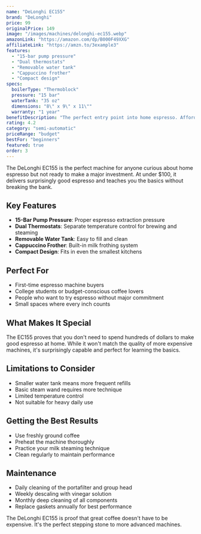 ```yaml
---
name: "DeLonghi EC155"
brand: "DeLonghi"
price: 99
originalPrice: 149
image: "/images/machines/delonghi-ec155.webp"
amazonLink: "https://amazon.com/dp/B000F49XXG"
affiliateLink: "https://amzn.to/3example3"
features: 
  - "15-bar pump pressure"
  - "Dual thermostats"
  - "Removable water tank"
  - "Cappuccino frother"
  - "Compact design"
specs:
  boilerType: "Thermoblock"
  pressure: "15 bar"
  waterTank: "35 oz"
  dimensions: "8\" x 9\" x 11\""
  warranty: "1 year"
benefitDescription: "The perfect entry point into home espresso. Affordable, reliable, and surprisingly capable for the price. Great for testing the waters before investing in a more expensive machine."
rating: 4.2
category: "semi-automatic"
priceRange: "budget"
bestFor: "beginners"
featured: true
order: 3
---
```


The DeLonghi EC155 is the perfect machine for anyone curious about home espresso but not ready to make a major investment. At under $100, it delivers surprisingly good espresso and teaches you the basics without breaking the bank.

## Key Features

- **15-Bar Pump Pressure**: Proper espresso extraction pressure
- **Dual Thermostats**: Separate temperature control for brewing and steaming
- **Removable Water Tank**: Easy to fill and clean
- **Cappuccino Frother**: Built-in milk frothing system
- **Compact Design**: Fits in even the smallest kitchens

## Perfect For

- First-time espresso machine buyers
- College students or budget-conscious coffee lovers
- People who want to try espresso without major commitment
- Small spaces where every inch counts

## What Makes It Special

The EC155 proves that you don't need to spend hundreds of dollars to make good espresso at home. While it won't match the quality of more expensive machines, it's surprisingly capable and perfect for learning the basics.

## Limitations to Consider

- Smaller water tank means more frequent refills
- Basic steam wand requires more technique
- Limited temperature control
- Not suitable for heavy daily use

## Getting the Best Results

- Use freshly ground coffee
- Preheat the machine thoroughly
- Practice your milk steaming technique
- Clean regularly to maintain performance

## Maintenance

- Daily cleaning of the portafilter and group head
- Weekly descaling with vinegar solution
- Monthly deep cleaning of all components
- Replace gaskets annually for best performance

The DeLonghi EC155 is proof that great coffee doesn't have to be expensive. It's the perfect stepping stone to more advanced machines.

